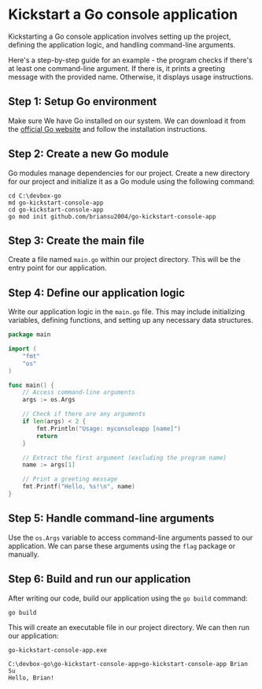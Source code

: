 # Kickstart a Go console application

Kickstarting a Go console application involves setting up the project, defining the application logic, and handling command-line arguments.

Here's a step-by-step guide for an example - the program checks if there's at least one command-line argument. If there is, it prints a greeting message with the provided name. Otherwise, it displays usage instructions.

## Step 1: Setup Go environment

Make sure We have Go installed on our system. We can download it from the [official Go website](https://golang.org/dl/) and follow the installation instructions.

## Step 2: Create a new Go module

Go modules manage dependencies for our project. Create a new directory for our project and initialize it as a Go module using the following command:

```dos
cd C:\devbox-go
md go-kickstart-console-app
cd go-kickstart-console-app
go mod init github.com/briansu2004/go-kickstart-console-app
```

## Step 3: Create the main file

Create a file named `main.go` within our project directory. This will be the entry point for our application.

## Step 4: Define our application logic

Write our application logic in the `main.go` file. This may include initializing variables, defining functions, and setting up any necessary data structures.

```go
package main

import (
    "fmt"
    "os"
)

func main() {
    // Access command-line arguments
    args := os.Args

    // Check if there are any arguments
    if len(args) < 2 {
        fmt.Println("Usage: myconsoleapp [name]")
        return
    }

    // Extract the first argument (excluding the program name)
    name := args[1]

    // Print a greeting message
    fmt.Printf("Hello, %s!\n", name)
}
```

## Step 5: Handle command-line arguments

Use the `os.Args` variable to access command-line arguments passed to our application. We can parse these arguments using the `flag` package or manually.

## Step 6: Build and run our application

After writing our code, build our application using the `go build` command:

```dos
go build
```

This will create an executable file in our project directory. We can then run our application:

```dos
go-kickstart-console-app.exe
```

```text
C:\devbox-go\go-kickstart-console-app>go-kickstart-console-app Brian Su
Hello, Brian!
```
